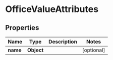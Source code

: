 

# OfficeValueAttributes


## Properties

| Name | Type | Description | Notes |
|------------ | ------------- | ------------- | -------------|
|**name** | **Object** |  |  [optional] |



